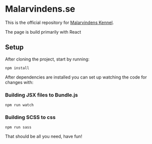 # Malarvindens.se

This is the official repository for [Malarvindens Kennel](http://www.malarvindens.se/).

The page is build primarily with React

## Setup

After cloning the project, start by running:

```
npm install
```

After dependencies are installed you can set up watching the code for changes with:

### Building JSX files to Bundle.js

```
npm run watch
```

### Building SCSS to css

```
npm run sass
```

That should be all you need, have fun!
